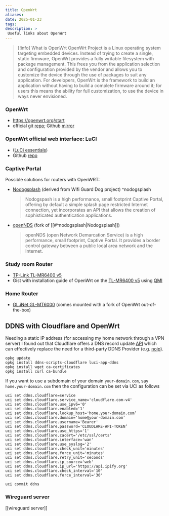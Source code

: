 ```yaml
---
title: OpenWrt
aliases: 
date: 2025-01-23
tags: 
description: > 
 Useful links about OpenWrt
---
```


>[!info] What is OpenWrt
> OpenWrt Project is a Linux operating system targeting embedded devices. Instead of trying to create a single, static firmware, OpenWrt provides a fully writable filesystem with package management. This frees you from the application selection and configuration provided by the vendor and allows you to customize the device through the use of packages to suit any application. For developers, OpenWrt is the framework to build an application without having to build a complete firmware around it; for users this means the ability for full customization, to use the device in ways never envisioned.
###  OpenWrt

- https://openwrt.org/start
- official git [repo](https://git.openwrt.org/openwrt/openwrt.git); Github [mirror](https://github.com/openwrt/openwrt)

### OpenWrt official web interface: LuCI
- ([LuCi essentials](https://openwrt.org/docs/guide-user/luci/luci.essentials))
- Github [repo](https://github.com/openwrt/luci)
### Captive Portal

Possible solutions for routers with OpenWRT:
- [Nodogsplash](https://nodogsplashdocs.readthedocs.io/en/stable/index.html) (derived from Wifi Guard Dog project) ^nodogsplash
  > Nodogspash is a high performance, small footprint Captive Portal, offering by default a simple splash page restricted Internet connection, yet incorporates an API that allows the creation of sophisticated authentication applications.

- [openNDS](https://opennds.readthedocs.io/en/stable/) (fork of [[#^nodogsplash|Nodogsplash]])
  > openNDS (open Network Demarcation Service) is a high performance, small footprint, Captive Portal. It provides a border control gateway between a public local area network and the Internet.
  
### Study room Router
- [TP-Link TL-MR6400 v5](https://openwrt.org/toh/tp-link/tl-mr6400_v5)
- Gist with installation guide of OpenWrt on the [TL-MR6400 v5](https://gist.github.com/fbett/8dc22b482eede8a9828eaacc51a4447a) using [QMI](https://search.brave.com/search?q=qmi+protocol+cellular&source=desktop&conversation=70c595d2721cc8923e340b&summary=1)
### Home Router
- [GL.iNet GL-MT6000](https://openwrt.org/toh/gl.inet/gl-mt6000) (comes mounted with a fork of OpenWrt out-of-the-box)

## DDNS with Cloudflare and OpenWrt

Needing a static IP address (for accessing my home network through a VPN server) I found out that Cloudflare offers a DNS record update [API](https://developers.cloudflare.com/api/resources/dns/subresources/records/methods/update/) which can effectively replace the need for a third-party DDNS Provider (e.g. [noip](https://www.noip.com/)). 

```
opkg update
opkg install ddns-scripts-cloudflare luci-app-ddns
opkg install wget ca-certificates
opkg install curl ca-bundle
```

If you want to use a subdomain of your domain `your-domain.com`, say `home.your-domain.com` then the configuration can be set via UCI as follows
```
uci set ddns.cloudflare=service
uci set ddns.cloudflare.service_name='cloudflare.com-v4'
uci set ddns.cloudflare.use_ipv6='0'
uci set ddns.cloudflare.enabled='1'
uci set ddns.cloudflare.lookup_host='home.your-domain.com’
uci set ddns.cloudflare.domain='home@your-domain.com’
uci set ddns.cloudflare.username='Bearer'
uci set ddns.cloudflare.password='CLOUDLARE-API-TOKEN’
uci set ddns.cloudflare.use_https='1'
uci set ddns.cloudflare.cacert='/etc/ssl/certs'
uci set ddns.cloudflare.interface='wan'
uci set ddns.cloudflare.use_syslog='2'
uci set ddns.cloudflare.check_unit='minutes'
uci set ddns.cloudflare.force_unit='minutes'
uci set ddns.cloudflare.retry_unit='seconds'
uci set ddns.cloudflare.ip_source='web'
uci set ddns.cloudflare.ip_url='https://api.ipify.org'
uci set ddns.cloudflare.check_interval='10'
uci set ddns.cloudflare.force_interval='30'

uci commit ddns
```

### Wireguard server

[[wireguard server]]
